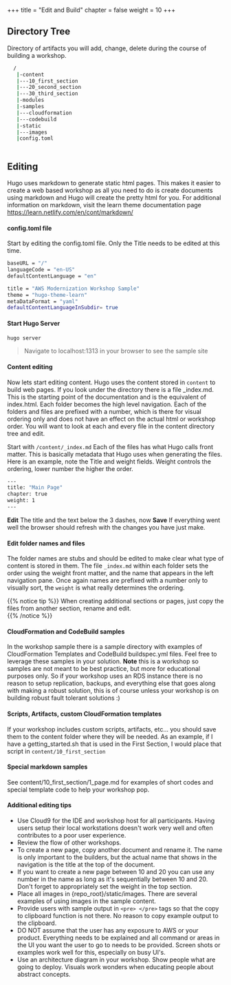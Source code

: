 +++
title = "Edit and Build"
chapter = false
weight = 10
+++

## Directory Tree
Directory of artifacts you will add, change, delete during the course of building a workshop.
```bash
  /
   |-content
   |---10_first_section
   |---20_second_section
   |---30_third_section
   |-modules
   |-samples
   |---cloudformation
   |---codebuild
   |-static
   |---images
   |config.toml
 
```

## Editing 
Hugo uses markdown to generate static html pages.  This makes it easier to create a web based workshop as all you need to do is create documents using markdown and Hugo will create the pretty html for you.  For additional information on markdown, visit the learn theme documentation page https://learn.netlify.com/en/cont/markdown/

#### config.toml file
Start by editing the config.toml file. Only the Title needs to be edited at this time.
```bash
baseURL = "/"
languageCode = "en-US"
defaultContentLanguage = "en"

title = "AWS Modernization Workshop Sample"
theme = "hugo-theme-learn"
metaDataFormat = "yaml"
defaultContentLanguageInSubdir= true
```
#### Start Hugo Server
```bash
hugo server
```
> Navigate to localhost:1313 in your browser to see the sample site

#### Content editing
Now lets start editing content. Hugo uses the content stored in `content` to build web pages.  If you look under the directory there is a file _index.md.  This is the starting point of the documentation and is the equivalent of index.html.  Each folder becomes the high level navigation.  Each of the folders and files are prefixed with a number, which is there for visual ordering only and does not have an effect on the actual html or workshop order.  You will want to look at each and every file in the content directory tree and edit.

Start with `/content/_index.md` 
Each of the files has what Hugo calls front matter.  This is basically metadata that Hugo uses when generating the files.  Here is an example, note the Title and weight fields.  Weight controls the ordering, lower number the higher the order.

```bash
---
title: "Main Page"
chapter: true
weight: 1
---
```

**Edit** The title and the text below the 3 dashes, now **Save** If everything went well the browser should refresh with the changes you have just make.

#### Edit folder names and files
The folder names are stubs and should be edited to make clear what type of content is stored in them.  The file `_index.md` within each folder sets the order using the weight front matter, and the name that appears in the left navigation pane.  Once again names are prefixed with a number only to visually sort, the `weight` is what really determines the ordering.

{{% notice tip %}}
When creating additional sections or pages, just copy the files from another section, rename and edit.  
{{% /notice %}}

#### CloudFormation and CodeBuild samples
In the workshop sample there is a sample directory with examples of CloudFormation Templates and CodeBuild buildspec.yml files.  Feel free to leverage these samples in your solution.  **Note** this is a workshop so samples are not meant to be best practice, but more for educational purposes only.  So if your workshop uses an RDS instance there is no reason to setup replication, backups, and everything else that goes along with making a robust solution, this is of course unless your workshop is on building robust fault tolerant solutions :)

#### Scripts, Artifacts, custom CloudFormation templates
If your workshop includes custom scripts, artifacts, etc... you should save them to the content folder where they will be needed.  As an example, if I have a getting_started.sh that is used in the First Section, I would place that script in `content/10_first_section`

#### Special markdown samples
See content/10_first_section/1_page.md for examples of short codes and special template code to help your workshop pop.

#### Additional editing tips 

* Use Cloud9 for the IDE and workshop host for all participants.  Having users setup their local workstations doesn't work very well and often contributes to a poor user experience.
* Review the flow of other workshops. 
* To create a new page, copy another document and rename it.  The name is only important to the builders, but the actual name that shows in the navigation is the title at the top of the document.  
* If you want to create a new page between 10 and 20 you can use any number in the name as long as it's sequentially between 10 and 20.  Don't forget to appropriately set the weight in the top section.
* Place all images in {repo_root}/static/images.  There are several examples of using images in the sample content.
* Provide users with sample output in `<pre> </pre>` tags so that the copy to clipboard function is not there.  No reason to copy example output to the clipboard.
* DO NOT assume that the user has any exposure to AWS or your product.  Everything needs to be explained and all command or areas in the UI you want the user to go to needs to be provided.  Screen shots or examples work well for this, especially on busy UI's.  
* Use an architecture diagram in your workshop.  Show people what are going to deploy.  Visuals work wonders when educating people about abstract concepts.  


